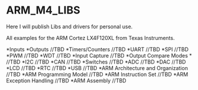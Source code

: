 ARM_M4_LIBS
===========

Here I will publish Libs and drivers for personal use.

All examples for the ARM Cortez LX4F120XL from Texas Instruments.

*Inputs	
*Outputs	//TBD
*Timers/Counters	//TBD
*UART	//TBD
*SPI	//TBD
*PWM	//TBD
*WDT 	//TBD
*Input Capture 	//TBD
*Output Compare Modes *	//TBD
*I2C 	//TBD
*CAN 	//TBD
*Switches 	//TBD
*ADC 	//TBD
*DAC	//TBD
*LCD	//TBD
*RTC 	//TBD
*USB	//TBD
*ARM Architecture and Organization	//TBD
*ARM Programming Model	//TBD
*ARM Instruction Set 	//TBD
*ARM Exception Handling 	//TBD
*ARM Assembly 	//TBD